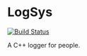 # LogSys 
[![Build Status](https://travis-ci.org/joaorbrandao/LogSys.svg?branch=master)](https://travis-ci.org/joaorbrandao/LogSys)

A C++ logger for people.
